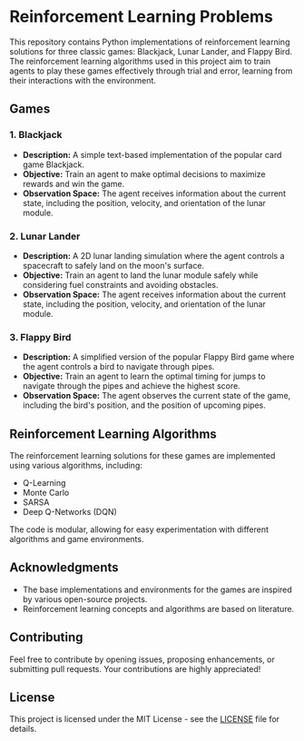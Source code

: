 
# Reinforcement Learning Problems

This repository contains Python implementations of reinforcement learning solutions for three classic games: Blackjack, Lunar Lander, and Flappy Bird. The reinforcement learning algorithms used in this project aim to train agents to play these games effectively through trial and error, learning from their interactions with the environment.

## Games

### 1. Blackjack

- **Description:** A simple text-based implementation of the popular card game Blackjack.
- **Objective:** Train an agent to make optimal decisions to maximize rewards and win the game.
- **Observation Space:** The agent receives information about the current state, including the position, velocity, and orientation of the lunar module.


### 2. Lunar Lander

- **Description:** A 2D lunar landing simulation where the agent controls a spacecraft to safely land on the moon's surface.
- **Objective:** Train an agent to land the lunar module safely while considering fuel constraints and avoiding obstacles.
- **Observation Space:** The agent receives information about the current state, including the position, velocity, and orientation of the lunar module.


### 3. Flappy Bird

- **Description:** A simplified version of the popular Flappy Bird game where the agent controls a bird to navigate through pipes.
- **Objective:** Train an agent to learn the optimal timing for jumps to navigate through the pipes and achieve the highest score.
- **Observation Space:** The agent observes the current state of the game, including the bird's position, and the position of upcoming pipes.


## Reinforcement Learning Algorithms

The reinforcement learning solutions for these games are implemented using various algorithms, including:

- Q-Learning
- Monte Carlo 
- SARSA
- Deep Q-Networks (DQN)

The code is modular, allowing for easy experimentation with different algorithms and game environments.

## Acknowledgments

- The base implementations and environments for the games are inspired by various open-source projects.
- Reinforcement learning concepts and algorithms are based on literature.

## Contributing

Feel free to contribute by opening issues, proposing enhancements, or submitting pull requests. Your contributions are highly appreciated!

## License

This project is licensed under the MIT License - see the [LICENSE](LICENSE) file for details.
